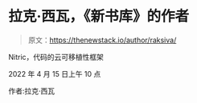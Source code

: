 # 拉克·西瓦，《新书库》的作者

> 原文：<https://thenewstack.io/author/raksiva/>

Nitric，代码的云可移植性框架

2022 年 4 月 15 日上午 10 点

作者:拉克·西瓦